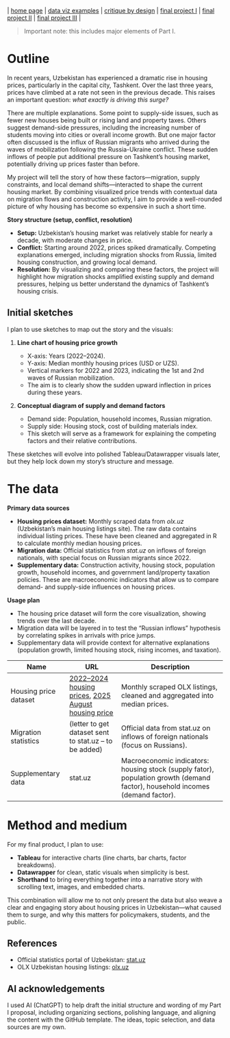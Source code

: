 | [home page](https://cmustudent.github.io/tswd-portfolio-templates/) | [data viz examples](dataviz-examples) | [critique by design](critique-by-design) | [final project I](final-project-part-one) | [final project II](final-project-part-two) | [final project III](final-project-part-three) |


> Important note: this includes major elements of Part I.

# Outline
In recent years, Uzbekistan has experienced a dramatic rise in housing prices, particularly in the capital city, Tashkent. Over the last three years, prices have climbed at a rate not seen in the previous decade. This raises an important question: *what exactly is driving this surge?*  

There are multiple explanations. Some point to supply-side issues, such as fewer new houses being built or rising land and property taxes. Others suggest demand-side pressures, including the increasing number of students moving into cities or overall income growth. But one major factor often discussed is the influx of Russian migrants who arrived during the waves of mobilization following the Russia-Ukraine conflict. These sudden inflows of people put additional pressure on Tashkent’s housing market, potentially driving up prices faster than before.  

My project will tell the story of how these factors—migration, supply constraints, and local demand shifts—interacted to shape the current housing market. By combining visualized price trends with contextual data on migration flows and construction activity, I aim to provide a well-rounded picture of why housing has become so expensive in such a short time.  

**Story structure (setup, conflict, resolution)**  
- **Setup:** Uzbekistan’s housing market was relatively stable for nearly a decade, with moderate changes in price.  
- **Conflict:** Starting around 2022, prices spiked dramatically. Competing explanations emerged, including migration shocks from Russia, limited housing construction, and growing local demand.  
- **Resolution:** By visualizing and comparing these factors, the project will highlight how migration shocks amplified existing supply and demand pressures, helping us better understand the dynamics of Tashkent’s housing crisis.  

## Initial sketches
I plan to use sketches to map out the story and the visuals:  

1. **Line chart of housing price growth**  
   - X-axis: Years (2022–2024).  
   - Y-axis: Median monthly housing prices (USD or UZS).  
   - Vertical markers for 2022 and 2023, indicating the 1st and 2nd waves of Russian mobilization.  
   - The aim is to clearly show the sudden upward inflection in prices during these years.  

2. **Conceptual diagram of supply and demand factors**  
   - Demand side: Population, household incomes, Russian migration.  
   - Supply side: Housing stock, cost of building materials index.  
   - This sketch will serve as a framework for explaining the competing factors and their relative contributions.  

These sketches will evolve into polished Tableau/Datawrapper visuals later, but they help lock down my story’s structure and message.  

# The data
**Primary data sources**  
- **Housing prices dataset:** Monthly scraped data from *olx.uz* (Uzbekistan’s main housing listings site). The raw data contains individual listing prices. These have been cleaned and aggregated in R to calculate monthly median housing prices.  
- **Migration data:** Official statistics from *stat.uz* on inflows of foreign nationals, with special focus on Russian migrants since 2022.  
- **Supplementary data:** Construction activity, housing stock, population growth, household incomes, and government land/property taxation policies. These are macroeconomic indicators that allow us to compare demand- and supply-side influences on housing prices.  

**Usage plan**  
- The housing price dataset will form the core visualization, showing trends over the last decade.  
- Migration data will be layered in to test the “Russian inflows” hypothesis by correlating spikes in arrivals with price jumps.  
- Supplementary data will provide context for alternative explanations (population growth, limited housing stock, rising incomes, and taxation).  

| Name | URL | Description |
|------|-----|-------------|
| Housing price dataset | [2022–2024 housing prices](https://github.com/akhamidogit/dataviz/blob/main/2022_2024_housing_prices.xlsx), [2025 August housing price](https://github.com/akhamidogit/dataviz/blob/main/2025_08_housing_price.xlsx) | Monthly scraped OLX listings, cleaned and aggregated into median prices. |
| Migration statistics | (letter to get dataset sent to stat.uz – to be added) | Official data from stat.uz on inflows of foreign nationals (focus on Russians). |
| Supplementary data | stat.uz | Macroeconomic indicators: housing stock (supply fator), population growth (demand factor), household incomes (demand factor). |

# Method and medium
For my final product, I plan to use:  
- **Tableau** for interactive charts (line charts, bar charts, factor breakdowns).  
- **Datawrapper** for clean, static visuals when simplicity is best.  
- **Shorthand** to bring everything together into a narrative story with scrolling text, images, and embedded charts.  

This combination will allow me to not only present the data but also weave a clear and engaging story about housing prices in Uzbekistan—what caused them to surge, and why this matters for policymakers, students, and the public.  

## References
- Official statistics portal of Uzbekistan: [stat.uz](https://stat.uz)  
- OLX Uzbekistan housing listings: [olx.uz](https://www.olx.uz)  

## AI acknowledgements
I used AI (ChatGPT) to help draft the initial structure and wording of my Part I proposal, including organizing sections, polishing language, and aligning the content with the GitHub template. The ideas, topic selection, and data sources are my own.  

